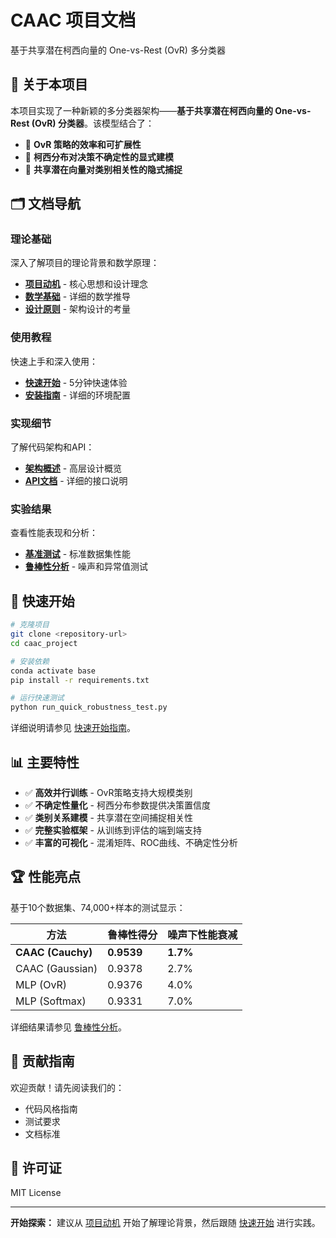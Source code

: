 # CAAC 项目文档

基于共享潜在柯西向量的 One-vs-Rest (OvR) 多分类器

## 📖 关于本项目

本项目实现了一种新颖的多分类器架构——**基于共享潜在柯西向量的 One-vs-Rest (OvR) 分类器**。该模型结合了：

- 🚀 **OvR 策略的效率和可扩展性**
- 🎯 **柯西分布对决策不确定性的显式建模**
- 🔗 **共享潜在向量对类别相关性的隐式捕捉**

## 🗂️ 文档导航

### 理论基础
深入了解项目的理论背景和数学原理：

- [**项目动机**](theory/motivation.md) - 核心思想和设计理念
- [**数学基础**](theory/mathematical_foundations.md) - 详细的数学推导
- [**设计原则**](theory/design_principles.md) - 架构设计的考量

### 使用教程
快速上手和深入使用：

- [**快速开始**](tutorials/quickstart.md) - 5分钟快速体验
- [**安装指南**](tutorials/installation.md) - 详细的环境配置

### 实现细节
了解代码架构和API：

- [**架构概述**](implementation/architecture.md) - 高层设计概览
- [**API文档**](implementation/api/) - 详细的接口说明

### 实验结果
查看性能表现和分析：

- [**基准测试**](experiments/benchmark_results.md) - 标准数据集性能
- [**鲁棒性分析**](experiments/robustness_analysis.md) - 噪声和异常值测试

## 🚀 快速开始

```bash
# 克隆项目
git clone <repository-url>
cd caac_project

# 安装依赖
conda activate base
pip install -r requirements.txt

# 运行快速测试
python run_quick_robustness_test.py
```

详细说明请参见 [快速开始指南](tutorials/quickstart.md)。

## 📊 主要特性

- ✅ **高效并行训练** - OvR策略支持大规模类别
- ✅ **不确定性量化** - 柯西分布参数提供决策置信度
- ✅ **类别关系建模** - 共享潜在空间捕捉相关性
- ✅ **完整实验框架** - 从训练到评估的端到端支持
- ✅ **丰富的可视化** - 混淆矩阵、ROC曲线、不确定性分析

## 🏆 性能亮点

基于10个数据集、74,000+样本的测试显示：

| 方法 | 鲁棒性得分 | 噪声下性能衰减 |
|------|-----------|---------------|
| **CAAC (Cauchy)** | **0.9539** | **1.7%** |
| CAAC (Gaussian) | 0.9378 | 2.7% |
| MLP (OvR) | 0.9376 | 4.0% |
| MLP (Softmax) | 0.9331 | 7.0% |

详细结果请参见 [鲁棒性分析](experiments/robustness_analysis.md)。

## 🤝 贡献指南

欢迎贡献！请先阅读我们的：
- 代码风格指南
- 测试要求
- 文档标准

## 📝 许可证

MIT License

---

**开始探索：** 建议从 [项目动机](theory/motivation.md) 开始了解理论背景，然后跟随 [快速开始](tutorials/quickstart.md) 进行实践。
